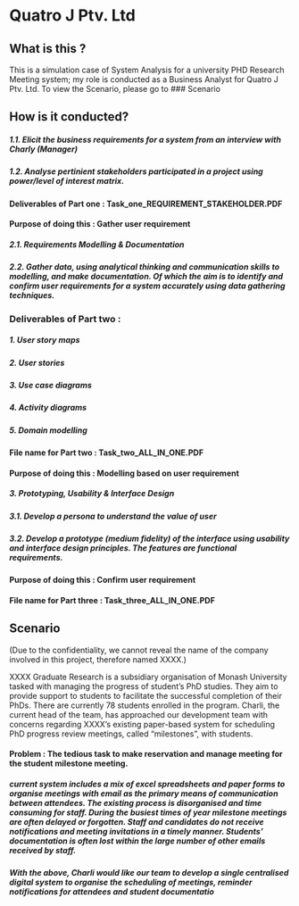 # Quatro J Ptv. Ltd 

## What is this ?
This is a simulation case of System Analysis for a university PHD Research Meeting system; my role is conducted as a Business Analyst for Quatro J Ptv. Ltd. To view the Scenario, please go to ### Scenario 



## How is it conducted?

##### 1.1. Elicit the business requirements for a system from an interview with Charly (Manager)
##### 1.2. Analyse pertinient stakeholders participated in a project using power/level of interest matrix. 
#### Deliverables of Part one : Task_one_REQUIREMENT_STAKEHOLDER.PDF
#### Purpose of doing this : Gather user requirement


##### 2.1. Requirements Modelling & Documentation
##### 2.2. Gather data, using analytical thinking and communication skills to modelling, and make documentation. Of which the aim is to identify and confirm user requirements for a system accurately using data gathering techniques.
### Deliverables of Part two : 
##### 1. User story maps
##### 2. User stories
##### 3. Use case diagrams
##### 4. Activity diagrams
##### 5. Domain modelling
#### File name for Part two : Task_two_ALL_IN_ONE.PDF
#### Purpose of doing this : Modelling based on user requirement



##### 3. Prototyping, Usability & Interface Design 
##### 3.1. Develop a persona to understand the value of user
##### 3.2. Develop a prototype (medium fidelity) of the interface using usability and interface design principles. The features are functional requirements. 
#### Purpose of doing this : Confirm user requirement
#### File name for Part three : Task_three_ALL_IN_ONE.PDF


## Scenario
(Due to the confidentiality, we cannot reveal the name of the company involved in this project, therefore named XXXX.) 

XXXX Graduate Research is a subsidiary organisation of Monash University tasked with 
managing the progress of student’s PhD studies. They aim to provide support to students to 
facilitate the successful completion of their PhDs. There are currently 78 students enrolled 
in the program. Charli, the current head of the team, has approached our development 
team with concerns regarding XXXX’s existing paper-based system for scheduling PhD 
progress review meetings, called “milestones”, with students.  

 
#### Problem : The tedious task to make reservation and manage meeting for the student milestone meeting.
##### current system includes a mix of excel spreadsheets and paper forms to organise  meetings with email as the primary means of communication between attendees. The  existing process is disorganised and time consuming for staff. During the busiest times of  year milestone meetings are often delayed or forgotten. Staff and candidates do not receive notifications and meeting invitations in a timely manner. Students’ documentation is often  lost within the large number of other emails received by staff.

##### With the above, Charli would like our team to develop a single centralised digital system to organise the scheduling of meetings, reminder notifications for attendees and student documentatio
